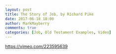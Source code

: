```yaml
---
layout: post
title: The Story of Job, by Richard Pike
date: 2017-06-18 18:00
author: MarkMayberry
comments: true
categories: [Job, Old Testament Examples, Video]
---
```

https://vimeo.com/223595639
